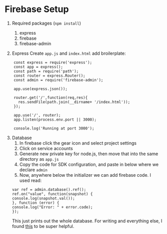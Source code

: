 # Firebase Setup
1. Required packages (`npm install`)
	1. express 
	2. firebase
	3. firebase-admin

2. Express
	Create `app.js` and `index.html` add broilerplate:

```
	const express = require('express');
	const app = express();
	const path = require('path');
	const router = express.Router();
	const admin = require('firebase-admin');

	app.use(express.json());

	router.get('/',function(req,res){
	  res.sendFile(path.join(__dirname+ '/index.html'));
	});

	app.use('/', router);
	app.listen(process.env.port || 3000);

	console.log('Running at port 3000');
```

3. Database
	1. In firebase click the gear icon and select project settings
	2. Click on service accounts	
	3. Generate new private key for node.js, then move that into the same directory as `app.js`
	4. Copy the code for SDK configuration, and paste in below where we declare `admin`
	5. Now, anywhere below the initializer we can add firebase code. I used read:
	```
	var ref = admin.database().ref();
	ref.on("value", function(snapshot) {
   	console.log(snapshot.val());
	}, function (error) {
   	console.log("Error: " + error.code);
	});
	```
	This just prints out the whole database. For writing and everything else, I found [this](https://www.tutorialspoint.com/firebase/index.htm) to be super helpful.
